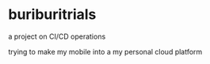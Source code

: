 # buriburitrials
a project on CI/CD operations

trying to make my mobile into a my personal cloud platform
